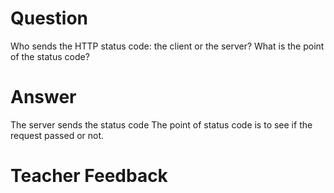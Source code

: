 # Question

Who sends the HTTP status code: the client or the server? What is the point of the status code?

# Answer
The server sends the status code 
The point of status code is to see if the request passed or not. 

# Teacher Feedback